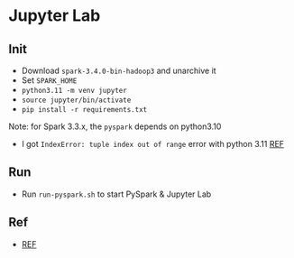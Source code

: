 # Jupyter Lab


## Init

- Download `spark-3.4.0-bin-hadoop3` and unarchive it
- Set `SPARK_HOME`
- `python3.11 -m venv jupyter`
- `source jupyter/bin/activate`
- `pip install -r requirements.txt`

Note: for Spark 3.3.x, the `pyspark` depends on python3.10
- I got `IndexError: tuple index out of range` error with python 3.11 [REF](https://stackoverflow.com/questions/75048688/picklingerror-could-not-serialize-object-indexerror-tuple-index-out-of-range)



## Run

- Run `run-pyspark.sh` to start PySpark & Jupyter Lab


## Ref

- [REF](https://www.sicara.fr/blog-technique/2017-05-02-get-started-pyspark-jupyter-notebook-3-minutes)
